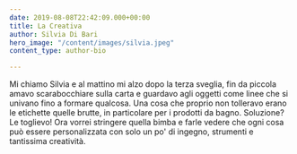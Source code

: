 ```yaml
---
date: 2019-08-08T22:42:09.000+00:00
title: La Creativa
author: Silvia Di Bari
hero_image: "/content/images/silvia.jpeg"
content_type: author-bio

---
```

Mi chiamo Silvia e al mattino mi alzo dopo la terza sveglia, fin da piccola amavo scarabocchiare sulla carta e guardavo agli oggetti come linee che si univano fino a formare qualcosa. Una cosa che proprio non tolleravo erano le etichette quelle brutte, in particolare per i prodotti da bagno. Soluzione? Le toglievo! Ora vorrei stringere quella bimba e farle vedere che ogni cosa può essere personalizzata con solo un po' di ingegno, strumenti e tantissima creatività.